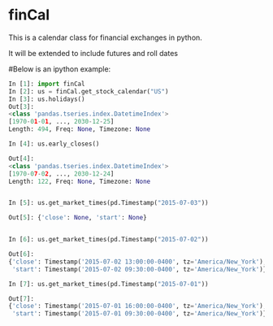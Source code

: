 finCal
===============

This is a calendar class for financial exchanges in python.

It will be extended to include futures and roll dates 

#Below  is an ipython example:
```python
In [1]: import finCal
In [2]: us = finCal.get_stock_calendar("US")
In [3]: us.holidays()
Out[3]: 
<class 'pandas.tseries.index.DatetimeIndex'>
[1970-01-01, ..., 2030-12-25]
Length: 494, Freq: None, Timezone: None

In [4]: us.early_closes()

Out[4]: 
<class 'pandas.tseries.index.DatetimeIndex'>
[1970-07-02, ..., 2030-12-24]
Length: 122, Freq: None, Timezone: None


In [5]: us.get_market_times(pd.Timestamp("2015-07-03"))

Out[5]: {'close': None, 'start': None}


In [6]: us.get_market_times(pd.Timestamp("2015-07-02"))

Out[6]: 
{'close': Timestamp('2015-07-02 13:00:00-0400', tz='America/New_York'),
 'start': Timestamp('2015-07-02 09:30:00-0400', tz='America/New_York')}

In [7]: us.get_market_times(pd.Timestamp("2015-07-01"))

Out[7]: 
{'close': Timestamp('2015-07-01 16:00:00-0400', tz='America/New_York'),
 'start': Timestamp('2015-07-01 09:30:00-0400', tz='America/New_York')}
```
